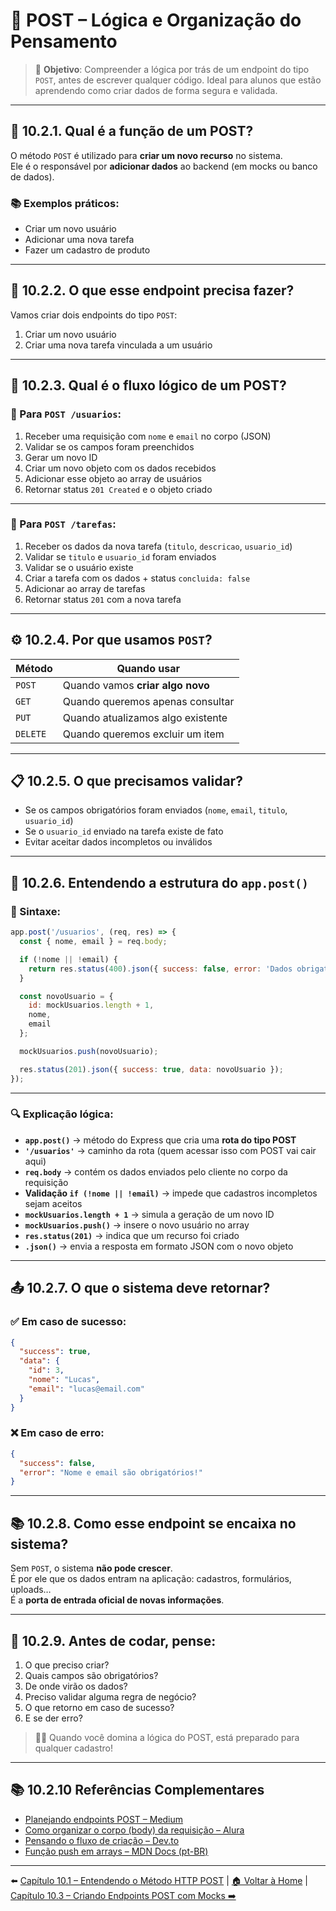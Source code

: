 # 🧠 POST – Lógica e Organização do Pensamento

> 🎯 **Objetivo**: Compreender a lógica por trás de um endpoint do tipo `POST`, antes de escrever qualquer código. Ideal para alunos que estão aprendendo como criar dados de forma segura e validada.

---

## 📩 10.2.1. Qual é a função de um POST?

O método `POST` é utilizado para **criar um novo recurso** no sistema.  
Ele é o responsável por **adicionar dados** ao backend (em mocks ou banco de dados).

### 📚 Exemplos práticos:
- Criar um novo usuário
- Adicionar uma nova tarefa
- Fazer um cadastro de produto

---

## 🧠 10.2.2. O que esse endpoint precisa fazer?

Vamos criar dois endpoints do tipo `POST`:
1. Criar um novo usuário
2. Criar uma nova tarefa vinculada a um usuário

---

## 🔁 10.2.3. Qual é o fluxo lógico de um POST?

### 📝 Para `POST /usuarios`:

1. Receber uma requisição com `nome` e `email` no corpo (JSON)
2. Validar se os campos foram preenchidos
3. Gerar um novo ID
4. Criar um novo objeto com os dados recebidos
5. Adicionar esse objeto ao array de usuários
6. Retornar status `201 Created` e o objeto criado

---

### 📝 Para `POST /tarefas`:

1. Receber os dados da nova tarefa (`titulo`, `descricao`, `usuario_id`)
2. Validar se `titulo` e `usuario_id` foram enviados
3. Validar se o usuário existe
4. Criar a tarefa com os dados + status `concluida: false`
5. Adicionar ao array de tarefas
6. Retornar status `201` com a nova tarefa

---

## ⚙️ 10.2.4. Por que usamos `POST`?

| Método  | Quando usar                        |
|---------|------------------------------------|
| `POST`  | Quando vamos **criar algo novo**   |
| `GET`   | Quando queremos apenas consultar   |
| `PUT`   | Quando atualizamos algo existente  |
| `DELETE`| Quando queremos excluir um item    |

---

## 📋 10.2.5. O que precisamos validar?

- Se os campos obrigatórios foram enviados (`nome`, `email`, `titulo`, `usuario_id`)
- Se o `usuario_id` enviado na tarefa existe de fato
- Evitar aceitar dados incompletos ou inválidos

---

## 🧠 10.2.6. Entendendo a estrutura do `app.post()`

### 📌 Sintaxe:

```js
app.post('/usuarios', (req, res) => {
  const { nome, email } = req.body;

  if (!nome || !email) {
    return res.status(400).json({ success: false, error: 'Dados obrigatórios!' });
  }

  const novoUsuario = {
    id: mockUsuarios.length + 1,
    nome,
    email
  };

  mockUsuarios.push(novoUsuario);

  res.status(201).json({ success: true, data: novoUsuario });
});
```

---

### 🔍 Explicação lógica:

- **`app.post()`** → método do Express que cria uma **rota do tipo POST**
- **`'/usuarios'`** → caminho da rota (quem acessar isso com POST vai cair aqui)
- **`req.body`** → contém os dados enviados pelo cliente no corpo da requisição
- **Validação `if (!nome || !email)`** → impede que cadastros incompletos sejam aceitos
- **`mockUsuarios.length + 1`** → simula a geração de um novo ID
- **`mockUsuarios.push()`** → insere o novo usuário no array
- **`res.status(201)`** → indica que um recurso foi criado
- **`.json()`** → envia a resposta em formato JSON com o novo objeto

---

## 📤 10.2.7. O que o sistema deve retornar?

### ✅ Em caso de sucesso:

```json
{
  "success": true,
  "data": {
    "id": 3,
    "nome": "Lucas",
    "email": "lucas@email.com"
  }
}
```

### ❌ Em caso de erro:

```json
{
  "success": false,
  "error": "Nome e email são obrigatórios!"
}
```

---

## 📚 10.2.8. Como esse endpoint se encaixa no sistema?

Sem `POST`, o sistema **não pode crescer**.  
É por ele que os dados entram na aplicação: cadastros, formulários, uploads…  
É a **porta de entrada oficial de novas informações**.

---

## 📝 10.2.9. Antes de codar, pense:

1. O que preciso criar?
2. Quais campos são obrigatórios?
3. De onde virão os dados?
4. Preciso validar alguma regra de negócio?
5. O que retorno em caso de sucesso?
6. E se der erro?

> 👨‍💻 Quando você domina a lógica do POST, está preparado para qualquer cadastro!

---

## 📚 10.2.10 Referências Complementares

- [Planejando endpoints POST – Medium](https://medium.com/@lucasfeliciano/api-rest-planejando-endpoints-eficientes-df19ecfc9b4)
- [Como organizar o corpo (body) da requisição – Alura](https://www.alura.com.br/artigos/body-parser-express)
- [Pensando o fluxo de criação – Dev.to](https://dev.to/ruanmartinelli/planeje-suas-rotas-rest-com-express-1fa2)
- [Função push em arrays – MDN Docs (pt-BR)](https://developer.mozilla.org/pt-BR/docs/Web/JavaScript/Reference/Global_Objects/Array/push)

---

⬅️ [Capítulo 10.1 – Entendendo o Método HTTP POST](<Capítulo 10.1 – Entendendo o Método HTTP POST.md>) | [🏠 Voltar à Home](<../README.md>) | [Capítulo 10.3 – Criando Endpoints POST com Mocks ➡️](<Capítulo 10.3 – Criando Endpoints POST com Mocks.md>)
